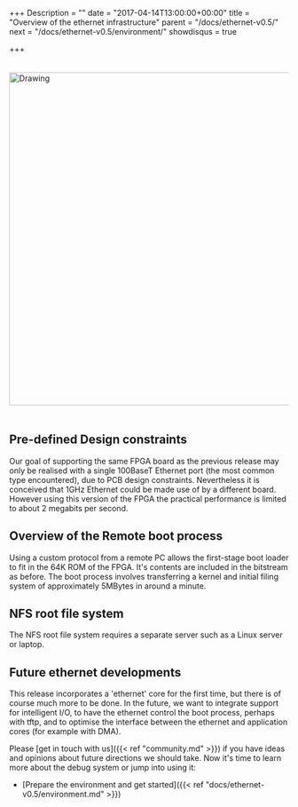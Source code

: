+++
Description = ""
date = "2017-04-14T13:00:00+00:00"
title = "Overview of the ethernet infrastructure"
parent = "/docs/ethernet-v0.5/"
next = "/docs/ethernet-v0.5/environment/"
showdisqus = true

+++

<a name="figure-overview"></a>
<img src="../figures/lowRISC_tag.png" alt="Drawing" style="width: 600px; padding: 20px 0px;"/>

## Pre-defined Design constraints

Our goal of supporting the same FPGA board as the previous release
may only be realised with a single 100BaseT Ethernet port (the most common type encountered),
due to PCB design constraints.
Nevertheless it is conceived that 1GHz Ethernet could be made use of by a different board.
However using this version of the FPGA the practical performance is limited to about 2 megabits per second.

## Overview of the Remote boot process

Using a custom protocol from a remote PC allows the first-stage boot loader to fit in the 64K ROM
of the FPGA. It's contents are included in the bitstream as before. The boot process involves
transferring a kernel and initial filing system of approximately 5MBytes in around a minute.

## NFS root file system

The NFS root file system requires a separate server such as a Linux server or laptop.

## Future ethernet developments

This release incorporates a 'ethernet' core for the first time, but there is of
course much more to be done. In the future, we want to integrate support for intelligent
I/O, to have the ethernet control the boot process, perhaps with tftp, and to optimise
the interface between the ethernet and application cores (for example with DMA).

Please [get in touch with us]({{< ref "community.md" >}}) if you have ideas 
and opinions about future directions we should take. Now
it's time to learn more about the debug system or jump into using it:

 * [Prepare the environment and get started]({{< ref "docs/ethernet-v0.5/environment.md" >}})

